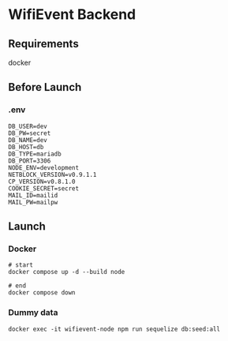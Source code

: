 # WifiEvent Backend

## Requirements
docker

## Before Launch

### .env
```
DB_USER=dev
DB_PW=secret
DB_NAME=dev
DB_HOST=db
DB_TYPE=mariadb
DB_PORT=3306
NODE_ENV=development
NETBLOCK_VERSION=v0.9.1.1
CP_VERSION=v0.8.1.0
COOKIE_SECRET=secret
MAIL_ID=mailid
MAIL_PW=mailpw
```

## Launch

### Docker

```
# start
docker compose up -d --build node

# end
docker compose down
```

### Dummy data

```
docker exec -it wifievent-node npm run sequelize db:seed:all
```